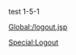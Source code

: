 test 1-5-1

[Global:/logout.jsp](Global:/logout.jsp "wikilink")

[Special:Logout](Special:Logout "wikilink")
